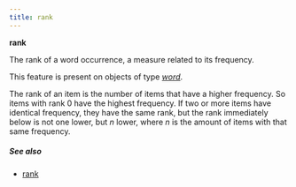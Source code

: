 ```yaml
---
title: rank
---
```


**rank**

The rank of a word occurrence, a measure related to its frequency.

This feature is present on objects of type [*word*](otype).

The rank of an item is the number of items that have a higher frequency.
So items with rank 0 have the highest frequency.
If two or more items have identical frequency, they have the same rank, but the rank immediately below is not one lower, but *n* lower,
where *n* is the amount of items with that same frequency.

##### See also
 
* [rank](rank)

